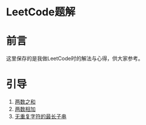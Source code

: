 # LeetCode题解

# 前言  
这里保存的是我做LeetCode时的解法与心得，供大家参考。

# 引导  
1. [两数之和](q1/q1)
2. [两数相加](q2/q2)
3. [无重复字符的最长子串](q3/q3)